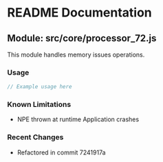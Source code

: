 # README Documentation

## Module: src/core/processor_72.js

This module handles memory issues operations.

### Usage

```java
// Example usage here
```

### Known Limitations

- NPE thrown at runtime Application crashes

### Recent Changes

- Refactored in commit 7241917a
